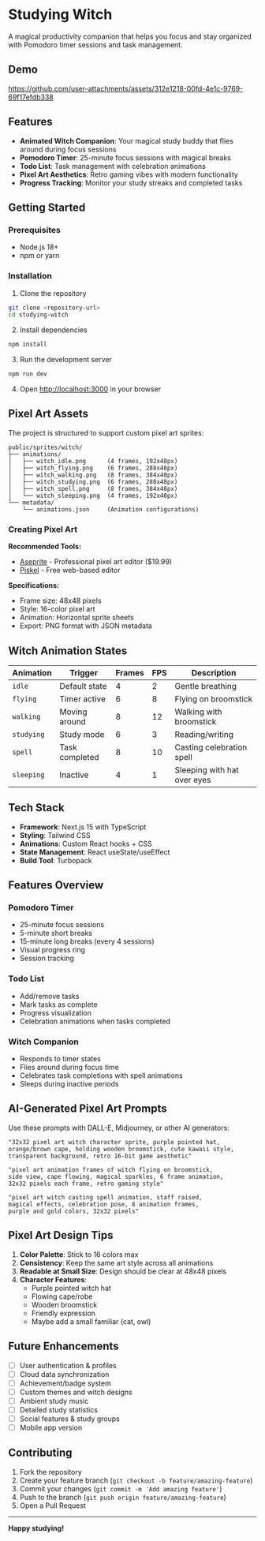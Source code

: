 # Studying Witch

A magical productivity companion that helps you focus and stay organized with Pomodoro timer sessions and task management.

## Demo

https://github.com/user-attachments/assets/312e1218-00fd-4e1c-9769-69f17efdb338

## Features

- **Animated Witch Companion**: Your magical study buddy that flies around during focus sessions
- **Pomodoro Timer**: 25-minute focus sessions with magical breaks
- **Todo List**: Task management with celebration animations
- **Pixel Art Aesthetics**: Retro gaming vibes with modern functionality
- **Progress Tracking**: Monitor your study streaks and completed tasks

## Getting Started

### Prerequisites

- Node.js 18+ 
- npm or yarn

### Installation

1. Clone the repository
```bash
git clone <repository-url>
cd studying-witch
```

2. Install dependencies
```bash
npm install
```

3. Run the development server
```bash
npm run dev
```

4. Open [http://localhost:3000](http://localhost:3000) in your browser

## Pixel Art Assets

The project is structured to support custom pixel art sprites:

```
public/sprites/witch/
├── animations/
│   ├── witch_idle.png      (4 frames, 192x48px)
│   ├── witch_flying.png    (6 frames, 288x48px)
│   ├── witch_walking.png   (8 frames, 384x48px)
│   ├── witch_studying.png  (6 frames, 288x48px)
│   ├── witch_spell.png     (8 frames, 384x48px)
│   └── witch_sleeping.png  (4 frames, 192x48px)
└── metadata/
    └── animations.json     (Animation configurations)
```

### Creating Pixel Art

**Recommended Tools:**
- [Aseprite](https://www.aseprite.org/) - Professional pixel art editor ($19.99)
- [Piskel](https://piskelapp.com) - Free web-based editor

**Specifications:**
- Frame size: 48x48 pixels
- Style: 16-color pixel art
- Animation: Horizontal sprite sheets
- Export: PNG format with JSON metadata

## Witch Animation States

| Animation | Trigger | Frames | FPS | Description |
|-----------|---------|--------|-----|-------------|
| `idle` | Default state | 4 | 2 | Gentle breathing |
| `flying` | Timer active | 6 | 8 | Flying on broomstick |
| `walking` | Moving around | 8 | 12 | Walking with broomstick |
| `studying` | Study mode | 6 | 3 | Reading/writing |
| `spell` | Task completed | 8 | 10 | Casting celebration spell |
| `sleeping` | Inactive | 4 | 1 | Sleeping with hat over eyes |

## Tech Stack

- **Framework**: Next.js 15 with TypeScript
- **Styling**: Tailwind CSS
- **Animations**: Custom React hooks + CSS
- **State Management**: React useState/useEffect
- **Build Tool**: Turbopack

## Features Overview

### Pomodoro Timer
- 25-minute focus sessions
- 5-minute short breaks  
- 15-minute long breaks (every 4 sessions)
- Visual progress ring
- Session tracking

### Todo List
- Add/remove tasks
- Mark tasks as complete
- Progress visualization
- Celebration animations when tasks completed

### Witch Companion
- Responds to timer states
- Flies around during focus time
- Celebrates task completions with spell animations
- Sleeps during inactive periods

## AI-Generated Pixel Art Prompts

Use these prompts with DALL-E, Midjourney, or other AI generators:

```
"32x32 pixel art witch character sprite, purple pointed hat, 
orange/brown cape, holding wooden broomstick, cute kawaii style, 
transparent background, retro 16-bit game aesthetic"

"pixel art animation frames of witch flying on broomstick, 
side view, cape flowing, magical sparkles, 6 frame animation, 
32x32 pixels each frame, retro gaming style"

"pixel art witch casting spell animation, staff raised, 
magical effects, celebration pose, 8 animation frames, 
purple and gold colors, 32x32 pixels"
```

## Pixel Art Design Tips

1. **Color Palette**: Stick to 16 colors max
2. **Consistency**: Keep the same art style across all animations
3. **Readable at Small Size**: Design should be clear at 48x48 pixels
4. **Character Features**: 
   - Purple pointed witch hat
   - Flowing cape/robe
   - Wooden broomstick
   - Friendly expression
   - Maybe add a small familiar (cat, owl)

## Future Enhancements

- [ ] User authentication & profiles
- [ ] Cloud data synchronization
- [ ] Achievement/badge system
- [ ] Custom themes and witch designs
- [ ] Ambient study music
- [ ] Detailed study statistics
- [ ] Social features & study groups
- [ ] Mobile app version

## Contributing

1. Fork the repository
2. Create your feature branch (`git checkout -b feature/amazing-feature`)
3. Commit your changes (`git commit -m 'Add amazing feature'`)
4. Push to the branch (`git push origin feature/amazing-feature`)
5. Open a Pull Request

---

**Happy studying!**
